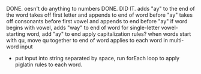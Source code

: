 DONE. oesn't do anything to numbers
DONE. DID IT. adds "ay" to the end of the word
takes off first letter and appends to end of word before "ay"
takes off consonants before first vowel and appends to end before "ay"
if word begins with vowel, adds "way" to end of word
for single-letter vowel-starting word, add "ay" to end
apply capitalization rules?
when words start with qu, move qu together to end of word
applies to each word in multi-word input
  - put input into string separated by space, run forEach loop to apply piglatin rules to each word.

